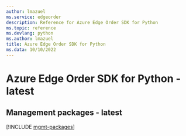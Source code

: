 ```yaml
---
author: lmazuel
ms.service: edgeorder
description: Reference for Azure Edge Order SDK for Python
ms.topic: reference
ms.devlang: python
ms.author: lmazuel
title: Azure Edge Order SDK for Python
ms.data: 10/10/2022
---
```

# Azure Edge Order SDK for Python - latest

## Management packages - latest
[!INCLUDE [mgmt-packages](edge-order-mgmt-index.md)]